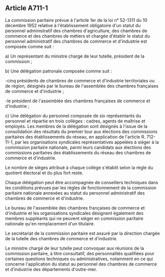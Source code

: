 Article A711-1
----
La commission paritaire prévue à l'article 1er de la loi n° 52-1311 du 10
décembre 1952 relative à l'établissement obligatoire d'un statut du personnel
administratif des chambres d'agriculture, des chambres de commerce et des
chambres de métiers et chargée d'établir le statut du personnel administratif
des chambres de commerce et d'industrie est composée comme suit :

a) Un représentant du ministre chargé de leur tutelle, président de la
commission ;

b) Une délégation patronale composée comme suit :

-cinq présidents de chambres de commerce et d'industrie territoriales ou de
région, désignés par le bureau de l'assemblée des chambres françaises de
commerce et d'industrie ;

-le président de l'assemblée des chambres françaises de commerce et d'industrie
;

c) Une délégation du personnel composée de six représentants du personnel et
répartie en trois collèges : cadres, agents de maîtrise et employés. Les membres
de la délégation sont désignés à l'issue de la consolidation des résultats du
premier tour aux élections des commissions paritaires des établissements du
réseau, en application de l'article R. 712-11-1, par les organisations
syndicales représentatives appelées à siéger à la commission paritaire
nationale, parmi leurs candidats aux élections des commissions paritaires des
établissements du réseau des chambres de commerce et d'industrie.

Le nombre de sièges attribué à chaque collège s'établit selon la règle du
quotient électoral et du plus fort reste.

Chaque délégation peut être accompagnée de conseillers techniques dans les
conditions prévues par les règles de fonctionnement de la commission paritaire
nationale annexées au statut du personnel administratif des chambres de commerce
et d'industrie.

Le bureau de l'assemblée des chambres françaises de commerce et d'industrie et
les organisations syndicales désignent également des membres suppléants qui ne
peuvent siéger en commission paritaire nationale qu'en remplacement d'un
titulaire.

Le secrétariat de la commission paritaire est assuré par la direction chargée de
la tutelle des chambres de commerce et d'industrie.

Le ministre chargé de leur tutelle peut convoquer aux réunions de la commission
paritaire, à titre consultatif, des personnalités qualifiées pour certaines
questions techniques ou administratives, notamment en ce qui concerne
l'application du statut au personnel des chambres de commerce et d'industrie des
départements d'outre-mer.
